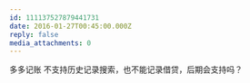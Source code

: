 ```yaml
---
id: 111137527879441731
date: 2016-01-27T00:45:00.000Z
reply: false
media_attachments: 0
---
```


多多记账 不支持历史记录搜索，也不能记录借贷，后期会支持吗？ ​​​​

